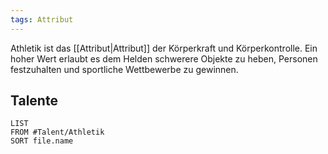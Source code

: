 ```yaml
---
tags: Attribut
---
```

Athletik ist das [[Attribut|Attribut]] der Körperkraft und Körperkontrolle. Ein hoher Wert erlaubt es dem Helden schwerere Objekte zu heben, Personen festzuhalten und sportliche Wettbewerbe zu gewinnen.

## Talente
```dataview
LIST
FROM #Talent/Athletik
SORT file.name
```